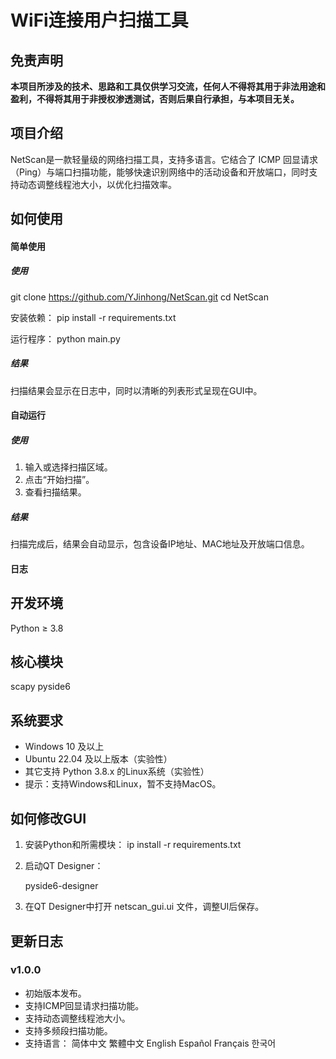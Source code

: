 # WiFi连接用户扫描工具

## 免责声明

**本项目所涉及的技术、思路和工具仅供学习交流，任何人不得将其用于非法用途和盈利，不得将其用于非授权渗透测试，否则后果自行承担，与本项目无关。**

## 项目介绍

NetScan是一款轻量级的网络扫描工具，支持多语言。它结合了 ICMP 回显请求（Ping）与端口扫描功能，能够快速识别网络中的活动设备和开放端口，同时支持动态调整线程池大小，以优化扫描效率。

## 如何使用

#### 简单使用

##### 使用

git clone https://github.com/YJinhong/NetScan.git
cd NetScan

安装依赖：
pip install -r requirements.txt

运行程序：
python main.py

##### 结果

扫描结果会显示在日志中，同时以清晰的列表形式呈现在GUI中。

#### 自动运行

##### 使用

1. 输入或选择扫描区域。
2. 点击“开始扫描”。
3. 查看扫描结果。

##### 结果

扫描完成后，结果会自动显示，包含设备IP地址、MAC地址及开放端口信息。

#### 日志

## 开发环境

Python ≥ 3.8

## 核心模块

scapy
pyside6

## 系统要求

- Windows 10 及以上
- Ubuntu 22.04 及以上版本（实验性）
- 其它支持 Python 3.8.x 的Linux系统（实验性）
- 提示：支持Windows和Linux，暂不支持MacOS。

## 如何修改GUI

1. 安装Python和所需模块：
   ip install -r requirements.txt

2. 启动QT Designer：

   pyside6-designer

3. 在QT Designer中打开 netscan_gui.ui 文件，调整UI后保存。

## 更新日志

### v1.0.0

- 初始版本发布。
- 支持ICMP回显请求扫描功能。
- 支持动态调整线程池大小。
- 支持多频段扫描功能。
- 支持语言：
  简体中文
  繁體中文
  English
  Español
  Français
  한국어
